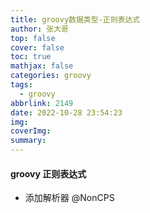 ```yaml
---
title: groovy数据类型-正则表达式
author: 张大哥
top: false
cover: false
toc: true
mathjax: false
categories: groovy
tags:
  - groovy
abbrlink: 2149
date: 2022-10-28 23:54:23
img:
coverImg:
summary:
---
```


#### groovy 正则表达式

*  添加解析器 @NonCPS